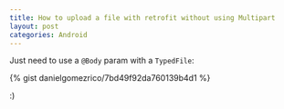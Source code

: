 ```yaml
---
title: How to upload a file with retrofit without using Multipart
layout: post
categories: Android
---
```


Just need to use a `@Body` param with a `TypedFile`:

{% gist danielgomezrico/7bd49f92da760139b4d1 %}

:)
